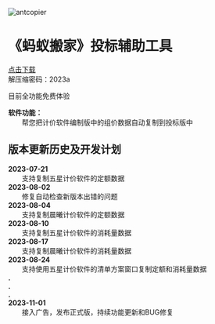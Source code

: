 ![antcopier](https://github.com/tenderoffer/antcopier/assets/140397303/c25b4b4e-86be-45fd-a541-0e2855345282)   
# **《蚂蚁搬家》投标辅助工具**

[点击下载](https://raw.githubusercontent.com/tenderoffer/AntCopier/main/蚂蚁搬家投标辅助工具.rar)    
解压缩密码：2023a    

目前全功能免费体验    

**软件功能：**    
&emsp;&emsp;帮您把计价软件编制版中的组价数据自动复制到投标版中

## 版本更新历史及开发计划
**2023-07-21**    
&emsp;&emsp;支持复制五星计价软件的定额数据   
**2023-08-02**    
&emsp;&emsp;修复自动检查新版本出错的问题   
**2023-08-04**     
&emsp;&emsp;支持复制晨曦计价软件的定额数据    
**2023-08-10**    
&emsp;&emsp;支持复制五星计价软件的消耗量数据    
**2023-08-17**    
&emsp;&emsp;支持复制晨曦计价软件的消耗量数据    
**2023-08-24**    
&emsp;&emsp;支持使用五星计价软件的清单方案窗口复制定额和消耗量数据    
**.**    
**.**    
**.**    
**2023-11-01**    
&emsp;&emsp;接入广告，发布正式版，持续功能更新和BUG修复       



